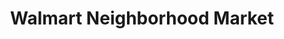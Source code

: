 ---
title: "Walmart Neighborhood Market"
url: /garland/walmart-neighborhood-market-south-garland-avenue/
shop: supermarket
---